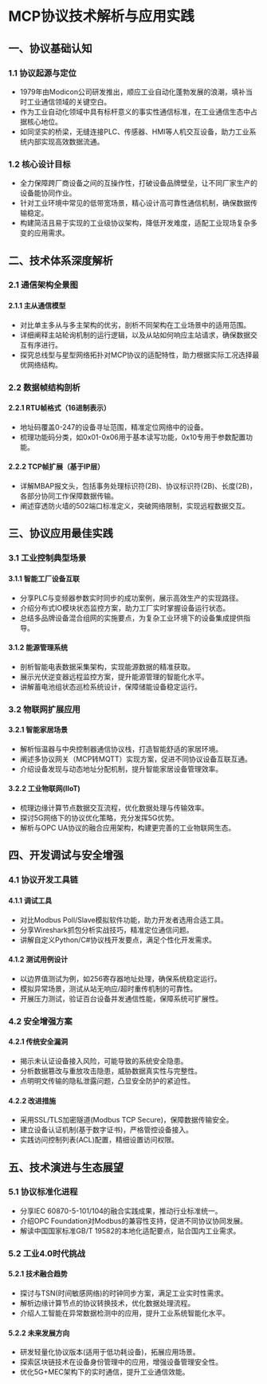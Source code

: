 # MCP协议技术解析与应用实践  
## 一、协议基础认知  
### 1.1 协议起源与定位  
- 1979年由Modicon公司研发推出，顺应工业自动化蓬勃发展的浪潮，填补当时工业通信领域的关键空白。  
- 作为工业自动化领域中具有标杆意义的事实性通信标准，在工业通信生态中占据核心地位。  
- 如同坚实的桥梁，无缝连接PLC、传感器、HMI等人机交互设备，助力工业系统内部实现高效数据流通。  

### 1.2 核心设计目标  
- 全力保障跨厂商设备之间的互操作性，打破设备品牌壁垒，让不同厂家生产的设备能协同作业。  
- 针对工业环境中常见的低带宽场景，精心设计高可靠性通信机制，确保数据传输稳定。  
- 构建简洁且易于实现的工业级协议架构，降低开发难度，适配工业现场复杂多变的应用需求。  

## 二、技术体系深度解析  
### 2.1 通信架构全景图  
#### 2.1.1 主从通信模型  
- 对比单主多从与多主架构的优劣，剖析不同架构在工业场景中的适用范围。  
- 详细阐释主站轮询机制的运行逻辑，以及从站如何响应主站请求，确保数据交互有序进行。  
- 探究总线型与星型网络拓扑对MCP协议的适配特性，助力根据实际工况选择最优网络结构。  

### 2.2 数据帧结构剖析  
#### 2.2.1 RTU帧格式（16进制表示）  

- 地址码覆盖0-247的设备寻址范围，精准定位网络中的设备。  
- 梳理功能码分类，如0x01-0x06用于基本读写功能，0x10专用于参数配置功能。  

#### 2.2.2 TCP帧扩展（基于IP层）  
- 详解MBAP报文头，包括事务处理标识符(2B)、协议标识符(2B)、长度(2B)，各部分协同工作保障数据传输。  
- 阐述穿透防火墙的502端口标准定义，突破网络限制，实现远程数据交互。  

## 三、协议应用最佳实践  
### 3.1 工业控制典型场景  
#### 3.1.1 智能工厂设备互联  
- 分享PLC与变频器参数实时同步的成功案例，展示高效生产的实现路径。  
- 介绍分布式IO模块状态监控方案，助力工厂实时掌握设备运行状态。  
- 总结多品牌设备混合组网的实施要点，为复杂工业环境下的设备集成提供指导。  

#### 3.1.2 能源管理系统  
- 剖析智能电表数据采集架构，实现能源数据的精准获取。  
- 展示光伏逆变器远程监控方案，提升能源管理的智能化水平。  
- 讲解蓄电池组状态巡检系统设计，保障储能设备稳定运行。  

### 3.2 物联网扩展应用  
#### 3.2.1 智能家居场景  
- 解析恒温器与中央控制器通信协议栈，打造智能舒适的家居环境。  
- 阐述多协议网关（MCP转MQTT）实现方案，促进不同协议设备互联互通。  
- 介绍设备发现与动态地址分配机制，提升智能家居设备管理效率。  

#### 3.2.2 工业物联网(IIoT)  
- 梳理边缘计算节点数据交互流程，优化数据处理与传输效率。  
- 探讨5G网络下的协议优化策略，充分发挥5G优势。  
- 解析与OPC UA协议的融合应用架构，构建更完善的工业物联网生态。  

## 四、开发调试与安全增强  
### 4.1 协议开发工具链  
#### 4.1.1 调试工具  
- 对比Modbus Poll/Slave模拟软件功能，助力开发者选用合适工具。  
- 分享Wireshark抓包分析实战技巧，精准定位通信问题。  
- 讲解自定义Python/C#协议栈开发要点，满足个性化开发需求。  

#### 4.1.2 测试用例设计  
- 以边界值测试为例，如256寄存器地址处理，确保系统稳定运行。  
- 模拟异常场景，测试从站无响应/超时重传机制的可靠性。  
- 开展压力测试，验证百台设备并发通信性能，保障系统可扩展性。  

### 4.2 安全增强方案  
#### 4.2.1 传统安全漏洞  
- 揭示未认证设备接入风险，可能导致的系统安全隐患。  
- 分析数据篡改与重放攻击隐患，威胁数据真实性与完整性。  
- 点明明文传输的隐私泄露问题，凸显安全防护的紧迫性。  

#### 4.2.2 改进措施  
- 采用SSL/TLS加密隧道(Modbus TCP Secure)，保障数据传输安全。  
- 建立设备认证机制(基于数字证书)，严格管控设备接入。  
- 实践访问控制列表(ACL)配置，精细设置访问权限。  

## 五、技术演进与生态展望  
### 5.1 协议标准化进程  
- 分享IEC 60870-5-101/104的融合实践成果，推动行业标准统一。  
- 介绍OPC Foundation对Modbus的兼容性支持，促进不同协议协同发展。  
- 解读中国国家标准GB/T 19582的本地化适配要点，贴合国内工业需求。  

### 5.2 工业4.0时代挑战  
#### 5.2.1 技术融合趋势  
- 探讨与TSN(时间敏感网络)的时钟同步方案，满足工业实时性需求。  
- 解析边缘计算节点的协议转换技术，优化数据处理流程。  
- 介绍人工智能在异常数据检测中的应用，提升工业系统智能化水平。  

#### 5.2.2 未来发展方向  
- 研发轻量化协议版本(适用于低功耗设备)，拓展应用场景。  
- 探索区块链技术在设备身份管理中的应用，增强设备管理安全性。  
- 优化5G+MEC架构下的实时通信，提升工业通信效能。  